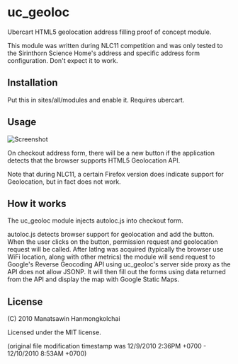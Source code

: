 # uc_geoloc
Ubercart HTML5 geolocation address filling proof of concept module.

This module was written during NLC11 competition and was only tested to the Sirinthorn Science Home's address and specific address form configuration. Don't expect it to work.

## Installation
Put this in sites/all/modules and enable it. Requires ubercart.

## Usage

![Screenshot](http://i.imgur.com/CXgeRwG.png)

On checkout address form, there will be a new button if the application detects that the browser supports HTML5 Geolocation API.

Note that during NLC11, a certain Firefox version does indicate support for Geolocation, but in fact does not work.

## How it works
The uc_geoloc module injects autoloc.js into checkout form.

autoloc.js detects browser support for geolocation and add the button.
When the user clicks on the button, permission request and geolocation request will be called.
After latlng was acquired (typically the browser use WiFi location, along with other metrics)
the module will send request to Google's Reverse Geocoding API using uc_geoloc's
server side proxy as the API does not allow JSONP. It will then fill out the forms
using data returned from the API and display the map with Google Static Maps.

## License
(C) 2010 Manatsawin Hanmongkolchai

Licensed under the MIT license.

(original file modification timestamp was 12/9/2010 2:36PM +0700 - 12/10/2010 8:53AM +0700)
